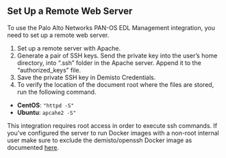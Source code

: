  ## Set Up a Remote Web Server
 To use the Palo Alto Networks PAN-OS EDL Management integration, you need to set up a remote web server.
 1. Set up a remote server with Apache.
 2. Generate a pair of SSH keys. Send the private key into the user’s home directory, into “.ssh” folder in the Apache server. 
    Append it to the “authorized_keys” file.
 3. Save the private SSH key in Demisto Credentials.
 4. To verify the location of the document root where the files are stored, run the following command.
   - **CentOS**: `"httpd -S"` 
   - **Ubuntu**: `apcahe2 -S"`

This integration requires root access in order to execute ssh commands. 
If you've configured the server to run Docker images with a non-root internal user make sure to exclude the demisto/openssh Docker image as documented [here](https://docs.paloaltonetworks.com/cortex/cortex-xsoar/5-5/cortex-xsoar-admin/docker/docker-hardening-guide/run-docker-with-non-root-internal-users.html).
